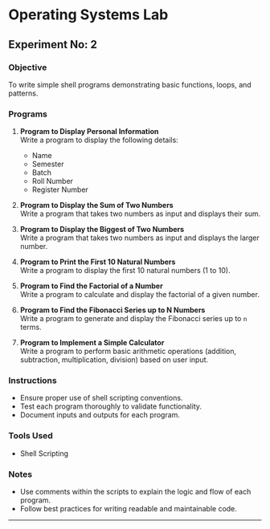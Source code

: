 # Operating Systems Lab  

## Experiment No: 2  

### Objective  
To write simple shell programs demonstrating basic functions, loops, and patterns.  

### Programs  

1. **Program to Display Personal Information**  
   Write a program to display the following details:  
   - Name  
   - Semester  
   - Batch  
   - Roll Number  
   - Register Number  

2. **Program to Display the Sum of Two Numbers**  
   Write a program that takes two numbers as input and displays their sum.  

3. **Program to Display the Biggest of Two Numbers**  
   Write a program that takes two numbers as input and displays the larger number.  

4. **Program to Print the First 10 Natural Numbers**  
   Write a program to display the first 10 natural numbers (1 to 10).  

5. **Program to Find the Factorial of a Number**  
   Write a program to calculate and display the factorial of a given number.  

6. **Program to Find the Fibonacci Series up to N Numbers**  
   Write a program to generate and display the Fibonacci series up to `n` terms.  

7. **Program to Implement a Simple Calculator**  
   Write a program to perform basic arithmetic operations (addition, subtraction, multiplication, division) based on user input.  

### Instructions  
- Ensure proper use of shell scripting conventions.  
- Test each program thoroughly to validate functionality.  
- Document inputs and outputs for each program.  

### Tools Used  
- Shell Scripting  

### Notes  
- Use comments within the scripts to explain the logic and flow of each program.  
- Follow best practices for writing readable and maintainable code.  

---  

